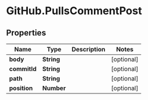 # GitHub.PullsCommentPost

## Properties

Name | Type | Description | Notes
------------ | ------------- | ------------- | -------------
**body** | **String** |  | [optional] 
**commitId** | **String** |  | [optional] 
**path** | **String** |  | [optional] 
**position** | **Number** |  | [optional] 


